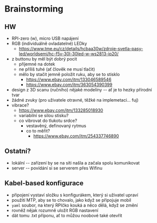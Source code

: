 # Brainstorming

## HW
- RPI-zero (w), micro USB napájení
- RGB (individuálně ovladatelné) LEDky
	- https://www.tme.eu/cz/details/hcbaa30w/zdroje-svetla-pasy-led/worldsemi/hc-f5v-30l-30led-w-ws2813-ip20/
- z buttonu by měl být dobrý pocit
	- příjemné na dotek
	- ne příliš tuhé (ať člověk ne musí tlačit)
	- mělo by stačit jemně položit ruku, aby se to stisklo
		- https://www.ebay.com/itm/133046589546
		- https://www.ebay.com/itm/363054390399
- design z 3D scanu (ručního) nějaké modelíny -- ať je to hezky přírodní tvar
- žádné zvuky (pro uživatele otravné, těžké na implemetaci... fuj)
- vibrace?
	- https://www.ebay.com/itm/133285018930
	- variabilní se silou stisku?
	- co vibrovat do tlukotu srdce?
		- vestavěný, definovaný rytmus
		- co to měřit?
			- https://www.ebay.com/itm/254337746890

## Ostatní?
- lokální -- zařízení by se na síti našla a začala spolu komunikovat
- server -- povídání si se serverem přes Wifinu

## Kabel-based konfigurace
- připojení vystaví složku s konfigurákem, který si uživatel upraví
- použití MTP, aby se to chovalo, jako když se připojuje mobil
- `yaml` soubor, na který RPIčko kouká a něco dělá, když se změní
- rovněž nějak rozumně uložit RGB nastavení
- dát tomu .txt příponu, ať to můžou noobové také otevřít
